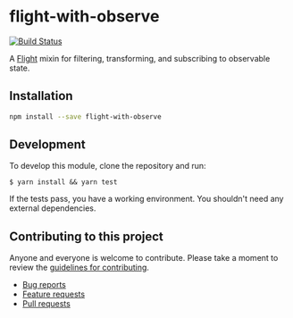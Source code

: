 # flight-with-observe

[![Build Status](https://secure.travis-ci.org/flightjs/flight-with-observe.svg)](http://travis-ci.org/flightjs/flight-with-observe)

A [Flight](https://github.com/flightjs/flight) mixin for filtering, transforming, and subscribing to observable state.

## Installation

```bash
npm install --save flight-with-observe
```

## Development

To develop this module, clone the repository and run:

```
$ yarn install && yarn test
```

If the tests pass, you have a working environment. You shouldn't need any external dependencies.

## Contributing to this project

Anyone and everyone is welcome to contribute. Please take a moment to
review the [guidelines for contributing](CONTRIBUTING.md).

* [Bug reports](CONTRIBUTING.md#bugs)
* [Feature requests](CONTRIBUTING.md#features)
* [Pull requests](CONTRIBUTING.md#pull-requests)
